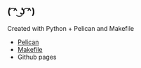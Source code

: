 ## ( ͡^ ͜ʖ ͡^) 

Created with Python + Pelican and Makefile

- [Pelican](https://docs.getpelican.com/en/stable/)
- [Makefile](https://www.gnu.org/software/make/manual/make.html)
- Github pages

